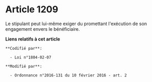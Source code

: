 # Article 1209

Le stipulant peut lui-même exiger du promettant l'exécution de son engagement envers le bénéficiaire.

**Liens relatifs à cet article**

	**Codifié par**:

	  - Loi n°1804-02-07

	**Modifié par**:

	  - Ordonnance n°2016-131 du 10 février 2016 - art. 2
